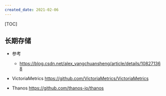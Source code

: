 ```yaml
---
created_date: 2021-02-06
---
```


[TOC]

## 长期存储
- 参考
    - https://blog.csdn.net/alex_yangchuansheng/article/details/108271368

- VictoriaMetrics  https://github.com/VictoriaMetrics/VictoriaMetrics
- Thanos  https://github.com/thanos-io/thanos